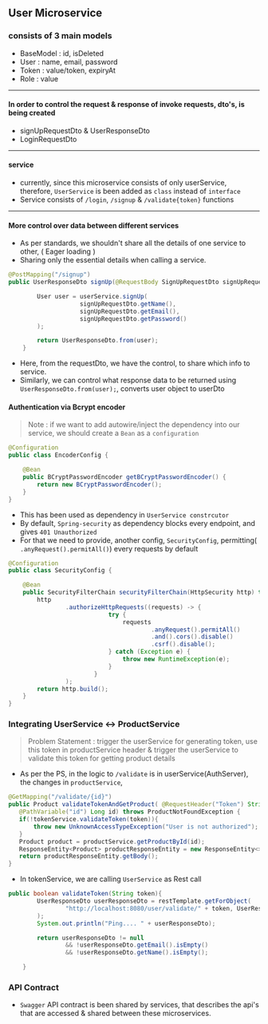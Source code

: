 ## User Microservice 

### consists of 3 main models 
- BaseModel : id, isDeleted
- User : name, email, password
- Token : value/token, expiryAt
- Role : value

------------

#### In order to control the request & response of invoke requests, dto's, is being created
- signUpRequestDto & UserResponseDto
- LoginRequestDto
-----------

#### service
- currently, since this microservice consists of only userService, therefore, ``UserService`` is been added as ``class`` instead of `interface`
- Service consists of `/login`, `/signup` & `/validate{token}` functions

---------

#### More control over data between different services 
- As per standards, we shouldn't share all the details of one service to other, ( Eager loading )
- Sharing only the essential details when calling a service. 
```java
@PostMapping("/signup")
public UserResponseDto signUp(@RequestBody SignUpRequestDto signUpRequestDto){

        User user = userService.signUp(
                    signUpRequestDto.getName(),
                    signUpRequestDto.getEmail(),
                    signUpRequestDto.getPassword()
        );

        return UserResponseDto.from(user);
    }
```
- Here, from the requestDto, we have the control, to share which info to service. 
- Similarly, we can control what response data to be returned using ``UserResponseDto.from(user);``, converts user object to userDto

#### Authentication via Bcrypt encoder

> Note : if we want to add autowire/inject the dependency into our service, we should create a `Bean` as a `configuration`
```java
@Configuration
public class EncoderConfig {

    @Bean
    public BCryptPasswordEncoder getBCryptPasswordEncoder() {
        return new BCryptPasswordEncoder();
    }
}
```
- This has been used as dependency in ``UserService constrcutor`` 
- By default, `Spring-security` as dependency blocks every endpoint, and gives `401 Unauthorized` 
- For that we need to provide, another config, ``SecurityConfig``, permitting(` .anyRequest().permitAll()`) every requests by default
```java
@Configuration
public class SecurityConfig {

    @Bean
    public SecurityFilterChain securityFilterChain(HttpSecurity http) throws Exception {
        http
                .authorizeHttpRequests((requests) -> {
                            try {
                                requests
                                        .anyRequest().permitAll()
                                        .and().cors().disable()
                                        .csrf().disable();
                            } catch (Exception e) {
                                throw new RuntimeException(e);
                            }
                        }
                );
        return http.build();
    }
}
```


### Integrating UserService <-> ProductService

> Problem Statement : 
trigger the userService for generating token, use this token in productService header & trigger the userService to validate this token for getting product details

- As per the PS, in the logic to `/validate` is in userService(AuthServer), the changes in `productService`, 
 ```java
@GetMapping("/validate/{id}")
public Product validateTokenAndGetProduct( @RequestHeader("Token") String token,
    @PathVariable("id") Long id) throws ProductNotFoundException {
    if(!tokenService.validateToken(token)){
        throw new UnknownAccessTypeException("User is not authorized");
    }
    Product product = productService.getProductById(id);
    ResponseEntity<Product> productResponseEntity = new ResponseEntity<>(product, HttpStatus.OK);
    return productResponseEntity.getBody();
}
```

- In tokenService, we are calling ``UserService`` as Rest call
```java
public boolean validateToken(String token){
        UserResponseDto userResponseDto = restTemplate.getForObject(
                "http://localhost:8080/user/validate/" + token, UserResponseDto.class
        );
        System.out.println("Ping.... " + userResponseDto);

        return userResponseDto != null
                && !userResponseDto.getEmail().isEmpty()
                && !userResponseDto.getName().isEmpty();

    }
``` 

### API Contract
- `Swagger` API contract is been shared by services, that describes the api's that are accessed & shared between these microservices.